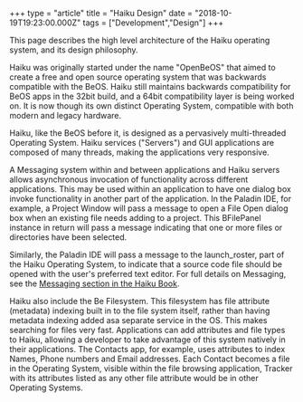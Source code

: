 +++
type = "article"
title = "Haiku Design"
date = "2018-10-19T19:23:00.000Z"
tags = ["Development","Design"]
+++

<p class="intro">This page describes the high level architecture of the Haiku operating system, and its design philosophy.</p>

<p>Haiku was originally started under the name "OpenBeOS" that aimed to create a free and open source operating system that was backwards compatible with the BeOS. Haiku still maintains backwards compatibility for BeOS apps in the 32bit build, and a 64bit compatibility layer is being worked on. It is now though its own distinct Operating System, compatible with both modern and legacy hardware.</p>

<p>Haiku, like the BeOS before it, is designed as a pervasively multi-threaded Operating System. Haiku services ("Servers") and GUI applications are composed of many threads, making the applications very responsive.</p>

<p>A Messaging system within and between applications and Haiku servers allows asynchronous invocation of functionality across different applications. This may be used within an application to have one dialog box invoke functionality in another part of the application. In the Paladin IDE, for example, a Project Window will pass a message to open a File Open dialog box when an existing file needs adding to a project. This BFilePanel instance in return will pass a message indicating that one or more files or directories have been selected.</p>

<p>Similarly, the Paladin IDE will pass a message to the launch_roster, part of the Haiku Operating System, to indicate that a source code file should be opened with the user's preferred text editor. For full details on Messaging, see the <a href="/docs/api/app_messaging.html" target="_blank_">Messaging section in the Haiku Book</a>.</p>

<p>Haiku also include the Be Filesystem. This filesystem has file attribute (metadata) indexing built in to the file system itself, rather than having metadata indexing added asa separate service in the OS. This makes searching for files very fast. Applications can add attributes and file types to Haiku, allowing a developer to take advantage of this system natively in their applications. The Contacts app, for example, uses attributes to index Names, Phone numbers and Email addresses. Each Contact becomes a file in the Operating System, visible within the file browsing application, Tracker with its attributes listed as any other file attribute would be in other Operating Systems.</p>